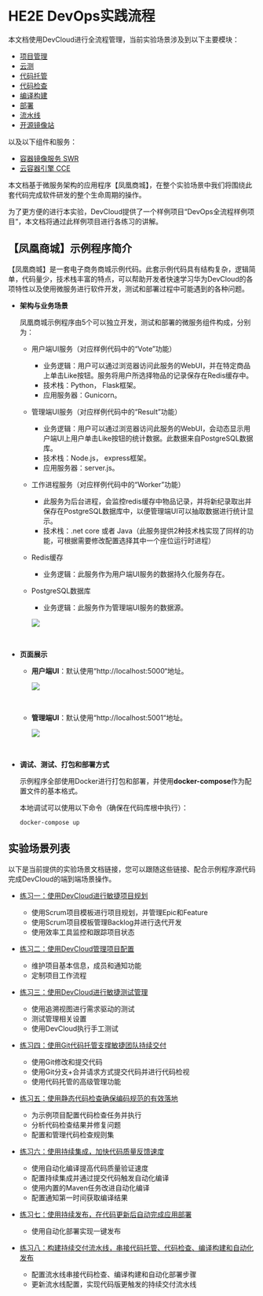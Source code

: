 # **HE2E DevOps实践流程**<a name="devcloud_practice_2009"></a>

本文档使用DevCloud进行全流程管理，当前实验场景涉及到以下主要模块：

-   [项目管理](https://support.huaweicloud.com/projectman/index.html)
-   [云测](https://support.huaweicloud.com/cloudtest/index.html)
-   [代码托管](https://support.huaweicloud.com/codehub/index.html)
-   [代码检查](https://support.huaweicloud.com/codecheck/index.html)
-   [编译构建](https://support.huaweicloud.com/cloudbuild/index.html)
-   [部署](https://support.huaweicloud.com/clouddeploy/index.html)
-   [流水线](https://support.huaweicloud.com/cloudpipeline/index.html)
-   [开源镜像站](https://mirrors.huaweicloud.com/)

以及以下组件和服务：

-   [容器镜像服务 SWR](https://www.huaweicloud.com/product/swr.html)
-   [云容器引擎 CCE](https://www.huaweicloud.com/product/cce.html)

本文档基于微服务架构的应用程序【凤凰商城】，在整个实验场景中我们将围绕此套代码完成软件研发的整个生命周期的操作。

为了更方便的进行本实验，DevCloud提供了一个样例项目“DevOps全流程样例项目“，本文档将通过此样例项目进行各练习的讲解。

## **【凤凰商城】示例程序简介**<a name="section105541453272"></a>

【凤凰商城】是一套电子商务商城示例代码。此套示例代码具有结构复杂，逻辑简单，代码量少，技术栈丰富的特点，可以帮助开发者快速学习华为DevCloud的各项特性以及使用微服务进行软件开发，测试和部署过程中可能遇到的各种问题。

-   **架构与业务场景**

    凤凰商城示例程序由5个可以独立开发，测试和部署的微服务组件构成，分别为：

    -   用户端UI服务（对应样例代码中的“Vote”功能）
        -   业务逻辑：用户可以通过浏览器访问此服务的WebUI，并在特定商品上单击Like按钮。服务将用户所选择物品的记录保存在Redis缓存中。
        -   技术栈：Python， Flask框架。
        -   应用服务器：Gunicorn。

    -   管理端UI服务（对应样例代码中的“Result”功能）
        -   业务逻辑：用户可以通过浏览器访问此服务的WebUI，会动态显示用户端UI上用户单击Like按钮的统计数据。此数据来自PostgreSQL数据库。
        -   技术栈：Node.js， express框架。
        -   应用服务器：server.js。

    -   工作进程服务（对应样例代码中的“Worker”功能）
        -   此服务为后台进程，会监控redis缓存中物品记录，并将新纪录取出并保存在PostgreSQL数据库中，以便管理端UI可以抽取数据进行统计显示。
        -   技术栈：.net core 或者 Java（此服务提供2种技术栈实现了同样的功能，可根据需要修改配置选择其中一个座位运行时进程）

    -   Redis缓存
        -   业务逻辑：此服务作为用户端UI服务的数据持久化服务存在。

    -   PostgreSQL数据库

        -   业务逻辑：此服务作为管理端UI服务的数据源。

        ![](figures/02-背景介绍-01.png)

          


-   **页面展示**
    -   **用户端UI**：默认使用“http://localhost:5000“地址。

        ![](figures/02-背景介绍-02.png)

          

    -   **管理端UI**：默认使用“http://localhost:5001“地址。

        ![](figures/02-背景介绍-03.png)

          


-   **调试、测试、打包和部署方式**

    示例程序全部使用Docker进行打包和部署，并使用**docker-compose**作为配置文件的基本格式。

    本地调试可以使用以下命令（确保在代码库根中执行）：

    ```
    docker-compose up
    ```


## **实验场景列表**<a name="section1099423482914"></a>

以下是当前提供的实验场景文档链接，您可以跟随这些链接、配合示例程序源代码完成DevCloud的端到端场景操作。

-   [练习一：使用DevCloud进行敏捷项目规划](使用DevCloud进行敏捷项目规划.md)
    -   使用Scrum项目模板进行项目规划，并管理Epic和Feature
    -   使用Scrum项目模板管理Backlog并进行迭代开发
    -   使用效率工具监控和跟踪项目状态

-   [练习二：使用DevCloud管理项目配置](使用DevCloud管理项目配置.md)
    -   维护项目基本信息，成员和通知功能
    -   定制项目工作流程

-   [练习三：使用DevCloud进行敏捷测试管理](使用DevCloud进行敏捷测试管理.md)
    -   使用追溯视图进行需求驱动的测试
    -   测试管理相关设置
    -   使用DevCloud执行手工测试

-   [练习四：使用Git代码托管支撑敏捷团队持续交付](使用Git代码托管支撑敏捷团队持续交付.md)
    -   使用Git修改和提交代码
    -   使用Git分支+合并请求方式提交代码并进行代码检视
    -   使用代码托管的高级管理功能

-   [练习五：使用静态代码检查确保编码规范的有效落地](使用静态代码检查确保编码规范的有效落地.md)
    -   为示例项目配置代码检查任务并执行
    -   分析代码检查结果并修复问题
    -   配置和管理代码检查规则集

-   [练习六：使用持续集成，加快代码质量反馈速度](使用持续集成-加快代码质量反馈速度.md)
    -   使用自动化编译提高代码质量验证速度
    -   配置持续集成并通过提交代码触发自动化编译
    -   使用内置的Maven任务改进自动化编译
    -   配置通知第一时间获取编译结果

-   [练习七：使用持续发布，在代码更新后自动完成应用部署](使用持续发布-在代码更新后自动完成应用部署（ECS篇）.md)
    -   使用自动化部署实现一键发布

-   [练习八：构建持续交付流水线，串接代码托管、代码检查、编译构建和自动化发布](构建持续交付流水线-串接代码托管-代码检查-编译构建和自动化发布.md)
    -   配置流水线串接代码检查、编译构建和自动化部署步骤
    -   更新流水线配置，实现代码版更触发的持续交付流水线


  

